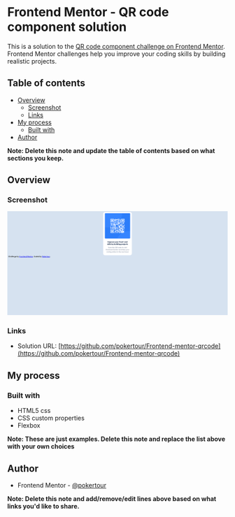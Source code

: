 # Frontend Mentor - QR code component solution

This is a solution to the [QR code component challenge on Frontend Mentor](https://www.frontendmentor.io/challenges/qr-code-component-iux_sIO_H). Frontend Mentor challenges help you improve your coding skills by building realistic projects. 

## Table of contents

- [Overview](#overview)
  - [Screenshot](#screenshot)
  - [Links](#links)
- [My process](#my-process)
  - [Built with](#built-with)
- [Author](#author)

**Note: Delete this note and update the table of contents based on what sections you keep.**

## Overview

### Screenshot

![](./screenshot.png)


### Links

- Solution URL: [https://github.com/pokertour/Frontend-mentor-qrcode](https://github.com/pokertour/Frontend-mentor-qrcode)

## My process

### Built with

- HTML5 css
- CSS custom properties
- Flexbox

**Note: These are just examples. Delete this note and replace the list above with your own choices**

## Author

- Frontend Mentor - [@pokertour](https://www.frontendmentor.io/profile/pokertour)

**Note: Delete this note and add/remove/edit lines above based on what links you'd like to share.**

